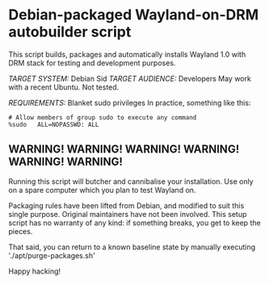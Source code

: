 Debian-packaged Wayland-on-DRM autobuilder script
=================================================


This script builds, packages and automatically installs Wayland 1.0 with
DRM stack for testing and development purposes.

*TARGET SYSTEM:*    Debian Sid
*TARGET AUDIENCE:*  Developers
May work with a recent Ubuntu. Not tested.


*REQUIREMENTS:*     Blanket sudo privileges
In practice, something like this:
```
# Allow members of group sudo to execute any command
%sudo   ALL=NOPASSWD: ALL
```

WARNING! WARNING! WARNING! WARNING! WARNING! WARNING!
-----------------------------------------------------

Running this script will butcher and cannibalise your installation.
Use only on a spare computer which you plan to test Wayland on.


Packaging rules have been lifted from Debian, and modified to suit
this single purpose. Original maintainers have not been involved. This
setup script has no warranty of any kind: if something breaks, you get
to keep the pieces.

That said, you can return to a known baseline state by manually
executing './apt/purge-packages.sh'


Happy hacking!

